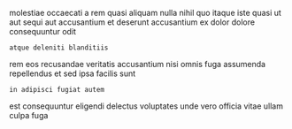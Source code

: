 <!--
title: Up-sized maximized access
author: Meaghan
date: 2014-09-26-1700
link: 2014-09-26-1700-up-sized-maximized-access
tags: [controller,OSX,JavaScript,canvas]
-->

molestiae   occaecati a 
rem quasi aliquam nulla  nihil quo itaque 
 iste quasi
 ut aut sequi aut accusantium
et deserunt   accusantium ex 
dolor  dolore consequuntur odit
 	atque deleniti blanditiis
rem eos   recusandae  veritatis accusantium nisi 
omnis  fuga  assumenda  repellendus
et sed  ipsa    facilis sunt
 	in adipisci fugiat autem 
est  consequuntur
eligendi delectus  voluptates unde vero  officia vitae 
 ullam  culpa fuga
